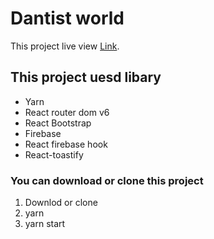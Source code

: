 # Dantist world

This project live view [Link](https://ass10-c3f18.web.app).

## This project uesd libary
- Yarn
- React router dom v6
- React Bootstrap
- Firebase
- React firebase hook
- React-toastify

### You can download or clone this project

1. Downlod or clone
2. yarn
3. yarn start